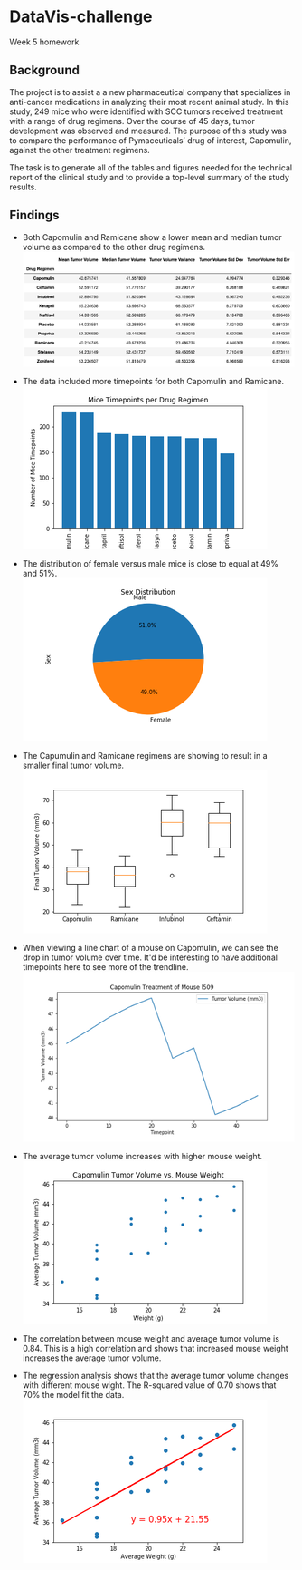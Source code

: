 # DataVis-challenge
Week 5 homework

## Background
The project is to assist a a new pharmaceutical company that specializes in anti-cancer medications in analyzing their most recent animal study. In this study, 249 mice who were identified with SCC tumors received treatment with a range of drug regimens. Over the course of 45 days, tumor development was observed and measured. The purpose of this study was to compare the performance of Pymaceuticals’ drug of interest, Capomulin, against the other treatment regimens.

The task is to generate all of the tables and figures needed for the technical report of the clinical study and to provide a top-level summary of the study results.

## Findings

* Both Capomulin and Ramicane show a lower mean and median tumor volume as compared to the other drug regimens.
![Summary Statistics](Pymaceuticals/Images/Screenshot%202023-04-20%20at%2010.19.23%20AM.png)
 

* The data included more timepoints for both Capomulin and Ramicane.
![Timepoints](Pymaceuticals/Images/pandasbar.png)


* The distribution of female versus male mice is close to equal at 49% and 51%.
![Sex](Pymaceuticals/Images/pie.png)


* The Capumulin and Ramicane regimens are showing to result in a smaller final tumor volume.
![Boxplot](Pymaceuticals/Images/boxplot.png)


* When viewing a line chart of a mouse on Capomulin, we can see the drop in tumor volume over time. It'd be interesting to have additional timepoints here to see more of the trendline.
![Capomulin](Pymaceuticals/Images/lineplot.png)


* The average tumor volume increases with higher mouse weight.
![Weight](Pymaceuticals/Images/scatter.png)


* The correlation between mouse weight and average tumor volume is 0.84. This is a high correlation and shows that increased mouse weight increases the average tumor volume.
* The regression analysis shows that the average tumor volume changes with different mouse wight. The R-squared value of 0.70 shows that 70% the model fit the data.
![Correlation & Regression](Pymaceuticals/Images/linearreg.png)